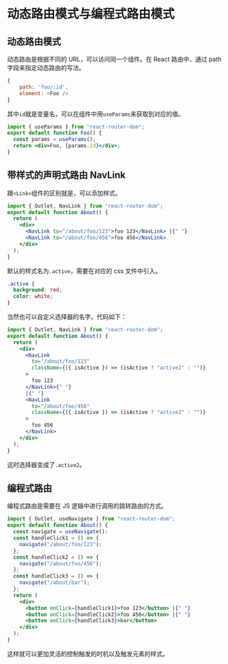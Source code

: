 # 动态路由模式与编程式路由模式

## 动态路由模式

动态路由是根据不同的 URL，可以访问同一个组件。在 React 路由中，通过 path 字段来指定动态路由的写法。

```javascript
{
    path: 'foo/:id',
    element: <Foo />
}
```

其中`id`就是变量名，可以在组件中用`useParams`来获取到对应的值。

```jsx
import { useParams } from "react-router-dom";
export default function Foo() {
  const params = useParams();
  return <div>Foo, {params.id}</div>;
}
```

## 带样式的声明式路由 NavLink

跟`<Link>`组件的区别就是，可以添加样式。

```jsx
import { Outlet, NavLink } from "react-router-dom";
export default function About() {
  return (
    <div>
      <NavLink to="/about/foo/123">foo 123</NavLink> |{" "}
      <NavLink to="/about/foo/456">foo 456</NavLink>
    </div>
  );
}
```

默认的样式名为`.active`，需要在对应的 css 文件中引入。

```scss
.active {
  background: red;
  color: white;
}
```

当然也可以自定义选择器的名字，代码如下：

```jsx
import { Outlet, NavLink } from "react-router-dom";
export default function About() {
  return (
    <div>
      <NavLink
        to="/about/foo/123"
        className={({ isActive }) => (isActive ? "active2" : "")}
      >
        foo 123
      </NavLink>{" "}
      |{" "}
      <NavLink
        to="/about/foo/456"
        className={({ isActive }) => (isActive ? "active2" : "")}
      >
        foo 456
      </NavLink>
    </div>
  );
}
```

这时选择器变成了`.active2`。

## 编程式路由

编程式路由是需要在 JS 逻辑中进行调用的跳转路由的方式。

```jsx
import { Outlet, useNavigate } from "react-router-dom";
export default function About() {
  const navigate = useNavigate();
  const handleClick1 = () => {
    navigate("/about/foo/123");
  };
  const handleClick2 = () => {
    navigate("/about/foo/456");
  };
  const handleClick3 = () => {
    navigate("/about/bar");
  };
  return (
    <div>
      <button onClick={handleClick1}>foo 123</button> |{" "}
      <button onClick={handleClick2}>foo 456</button> |{" "}
      <button onClick={handleClick3}>bar</button>
    </div>
  );
}
```

这样就可以更加灵活的控制触发的时机以及触发元素的样式。
